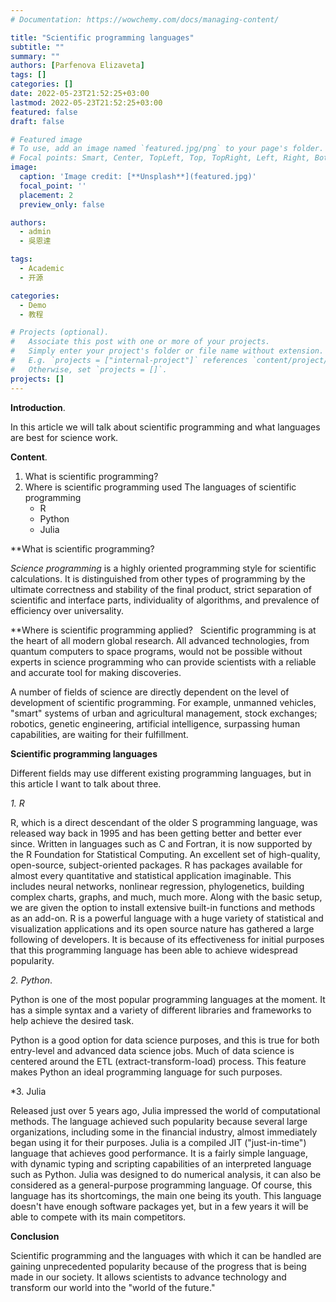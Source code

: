 ```yaml
---
# Documentation: https://wowchemy.com/docs/managing-content/

title: "Scientific programming languages"
subtitle: ""
summary: ""
authors: [Parfenova Elizaveta]
tags: []
categories: []
date: 2022-05-23T21:52:25+03:00
lastmod: 2022-05-23T21:52:25+03:00
featured: false
draft: false

# Featured image
# To use, add an image named `featured.jpg/png` to your page's folder.
# Focal points: Smart, Center, TopLeft, Top, TopRight, Left, Right, BottomLeft, Bottom, BottomRight.
image:
  caption: 'Image credit: [**Unsplash**](featured.jpg)'
  focal_point: ''
  placement: 2
  preview_only: false

authors:
  - admin
  - 吳恩達

tags:
  - Academic
  - 开源

categories:
  - Demo
  - 教程

# Projects (optional).
#   Associate this post with one or more of your projects.
#   Simply enter your project's folder or file name without extension.
#   E.g. `projects = ["internal-project"]` references `content/project/deep-learning/index.md`.
#   Otherwise, set `projects = []`.
projects: []
---
```

**Introduction**.

In this article we will talk about scientific programming and what languages are best for science work.

**Content**.
1. What is scientific programming?
2. Where is scientific programming used
The languages of scientific programming
    - R
    - Python
    - Julia


**What is scientific programming?

*Science programming* is a highly oriented programming style for scientific calculations. It is distinguished from other types of programming by the ultimate correctness and stability of the final product, strict separation of scientific and interface parts, individuality of algorithms, and prevalence of efficiency over universality.

**Where is scientific programming applied?
 
Scientific programming is at the heart of all modern global research. All advanced technologies, from quantum computers to space programs, would not be possible without experts in science programming who can provide scientists with a reliable and accurate tool for making discoveries.

A number of fields of science are directly dependent on the level of development of scientific programming. For example, unmanned vehicles, "smart" systems of urban and agricultural management, stock exchanges; robotics, genetic engineering, artificial intelligence, surpassing human capabilities, are waiting for their fulfillment.

**Scientific programming languages**

Different fields may use different existing programming languages, but in this article I want to talk about three.

*1. R*

R, which is a direct descendant of the older S programming language, was released way back in 1995 and has been getting better and better ever since. Written in languages such as C and Fortran, it is now supported by the R Foundation for Statistical Computing. An excellent set of high-quality, open-source, subject-oriented packages. R has packages available for almost every quantitative and statistical application imaginable. This includes neural networks, nonlinear regression, phylogenetics, building complex charts, graphs, and much, much more. Along with the basic setup, we are given the option to install extensive built-in functions and methods as an add-on. R is a powerful language with a huge variety of statistical and visualization applications and its open source nature has gathered a large following of developers. It is because of its effectiveness for initial purposes that this programming language has been able to achieve widespread popularity.

*2. Python*.

Python is one of the most popular programming languages at the moment. It has a simple syntax and a variety of different libraries and frameworks to help achieve the desired task. 

Python is a good option for data science purposes, and this is true for both entry-level and advanced data science jobs. Much of data science is centered around the ETL (extract-transform-load) process. This feature makes Python an ideal programming language for such purposes.

*3. Julia

Released just over 5 years ago, Julia impressed the world of computational methods. The language achieved such popularity because several large organizations, including some in the financial industry, almost immediately began using it for their purposes. Julia is a compiled JIT ("just-in-time") language that achieves good performance. It is a fairly simple language, with dynamic typing and scripting capabilities of an interpreted language such as Python. Julia was designed to do numerical analysis, it can also be considered as a general-purpose programming language. Of course, this language has its shortcomings, the main one being its youth. This language doesn't have enough software packages yet, but in a few years it will be able to compete with its main competitors. 

**Conclusion**

Scientific programming and the languages with which it can be handled are gaining unprecedented popularity because of the progress that is being made in our society. It allows scientists to advance technology and transform our world into the "world of the future."
